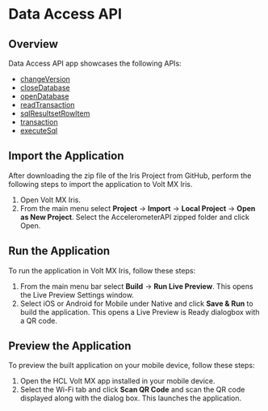 # Data Access API
## Overview
Data Access API app showcases the following APIs:

- [changeVersion](https://opensource.hcltechsw.com/volt-mx-docs/docs/documentation/Iris/iris_api_dev_guide/content/voltmx.db_functions.html#voltmx.db.changeVersion)
- [closeDatabase](https://opensource.hcltechsw.com/volt-mx-docs/docs/documentation/Iris/iris_api_dev_guide/content/voltmx.db_functions.html#voltmx.db.closeDatabase)
- [openDatabase](https://opensource.hcltechsw.com/volt-mx-docs/docs/documentation/Iris/iris_api_dev_guide/content/voltmx.db_functions.html#voltmx.db.openDatabase)
- [readTransaction](https://opensource.hcltechsw.com/volt-mx-docs/docs/documentation/Iris/iris_api_dev_guide/content/voltmx.db_functions.html#voltmx.db.readTransaction)
- [sqlResultsetRowItem](https://opensource.hcltechsw.com/volt-mx-docs/docs/documentation/Iris/iris_api_dev_guide/content/voltmx.db_functions.html#voltmx.db.sqlResultsetRowItem)
- [transaction](https://opensource.hcltechsw.com/volt-mx-docs/docs/documentation/Iris/iris_api_dev_guide/content/voltmx.db_functions.html#voltmx.db.transaction)
- [executeSql](https://opensource.hcltechsw.com/volt-mx-docs/docs/documentation/Iris/iris_api_dev_guide/content/voltmx.db_functions.html#voltmx.db.executeSql)

## Import the Application
After downloading the zip file of the Iris Project from GitHub, perform the following steps to import the application to Volt MX Iris.

1. Open Volt MX Iris.
2. From the main menu select **Project** → **Import** → **Local Project** → **Open as New Project**. Select the AccelerometerAPI zipped folder and click Open.

## Run the Application
To run the application in Volt MX Iris, follow these steps:

1. From the main menu bar select **Build** → **Run Live Preview**. This opens the Live Preview Settings window.
2. Select iOS or Android for Mobile under Native and click **Save & Run** to build the application. This opens a Live Preview is Ready dialogbox with a QR code.

## Preview the Application
To preview the built application on your mobile device, follow these steps:

1. Open the HCL Volt MX app installed in your mobile device.
2. Select the Wi-Fi tab and click **Scan QR Code** and scan the QR code displayed along with the dialog box. This launches the application.
